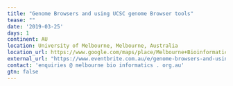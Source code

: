 ```yaml
---
title: "Genome Browsers and using UCSC genome Browser tools" 
tease: ""
date: '2019-03-25'
days: 1
continent: AU
location: University of Melbourne, Melbourne, Australia
location_url: https://www.google.com/maps/place/Melbourne+Bioinformatics+(formerly+VLSCI)/@-37.800439,144.9627484,15z/data=!4m5!3m4!1s0x0:0x1a0ee743efded9b4!8m2!3d-37.800439!4d144.9627484
external_url: "https://www.eventbrite.com.au/e/genome-browsers-and-using-ucsc-genome-browser-tools-25-mar-registration-57678211082"
contact: 'enquiries @ melbourne bio informatics . org.au'
gtn: false
---
```

